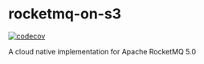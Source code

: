 # rocketmq-on-s3

[![codecov](https://codecov.io/gh/AutoMQ/rocketmq-on-s3/graph/badge.svg?token=P636PTP983)](https://codecov.io/gh/AutoMQ/rocketmq-on-s3)

A cloud native implementation for Apache RocketMQ 5.0
